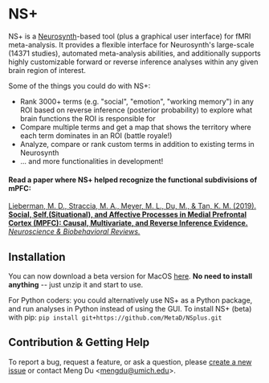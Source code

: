 # NS+
NS+ is a [Neurosynth](www.neurosynth.org)-based tool (plus a graphical user interface) for fMRI meta-analysis. It provides a flexible interface for Neurosynth's large-scale (14371 studies), automated meta-analysis abilities, and additionally supports highly customizable forward or reverse inference analyses within any given brain region of interest.

Some of the things you could do with NS+:
- Rank 3000+ terms (e.g. "social", "emotion", "working memory") in any ROI based on reverse inference (posterior probability) to explore what brain functions the ROI is responsible for
- Compare multiple terms and get a map that shows the territory where each term dominates in an ROI (battle royale!)
- Analyze, compare or rank custom terms in addition to existing terms in Neurosynth
- ... and more functionalities in development!

#### Read a paper where NS+ helped recognize the functional subdivisions of mPFC:
[Lieberman, M. D., Straccia, M. A., Meyer, M. L., Du, M., & Tan, K. M. (2019). **Social, Self,(Situational), and Affective Processes in Medial Prefrontal Cortex (MPFC): Causal, Multivariate, and Reverse Inference Evidence.** *Neuroscience & Biobehavioral Reviews.*](http://www.scn.ucla.edu/pdf/Lieberman(2019)NBR.pdf)

## Installation
You can now download a beta version for MacOS [here](https://github.com/MetaD/NSplus/releases). **No need to install anything** -- just unzip it and start to use.

For Python coders: you could alternatively use NS+ as a Python package, and run analyses in Python instead of using the GUI. To install NS+ (beta) with pip: `pip install git+https://github.com/MetaD/NSplus.git`

## Contribution & Getting Help
To report a bug, request a feature, or ask a question, please [create a new issue](https://github.com/MetaD/NSplus/issues/new) or contact Meng Du <<mengdu@umich.edu>>.
